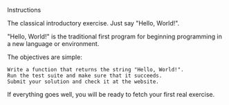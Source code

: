 Instructions

The classical introductory exercise. Just say "Hello, World!".

"Hello, World!" is the traditional first program for beginning programming in a new language or environment.

The objectives are simple:

    Write a function that returns the string "Hello, World!".
    Run the test suite and make sure that it succeeds.
    Submit your solution and check it at the website.

If everything goes well, you will be ready to fetch your first real exercise.

